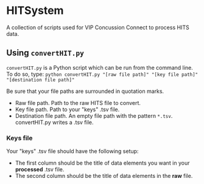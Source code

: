 # HITSystem
A collection of scripts used for VIP Concussion Connect to process HITS data.

## Using `convertHIT.py`

`convertHIT.py` is a Python script which can be run from the command line. To do so, type:
    `python convertHIT.py "[raw file path]" "[key file path]" "[destination file path]"`

Be sure that your file paths are surrounded in quotation marks.

* Raw file path. Path to the raw HITS file to convert.
* Key file path. Path to your "keys" .tsv file.
* Destination file path. An empty file path with the pattern `*.tsv`. convertHIT.py writes a .tsv file.

### Keys file
Your "keys" .tsv file should have the following setup:

* The first column should be the title of data elements you want in your **processed** .tsv file.
* The second column should be the title of data elements in the **raw** file.
